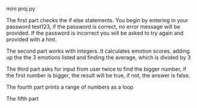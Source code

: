 mini proj.py

The first part checks the if else statements. You begin by entering in your password test123, if the password is correct, no error message will be provided.
If the password is incorrect you will be asked to try again and provided with a hint.

The second part works with integers.
It calculates emotion scores, adding up the the 3 emotions listed and finding the average, which is divided by 3 

The third part asks for input from user twice to find the bigger number, if the first number is bigger, the result will be true, if not, the answer is false.

The fourth part prints a range of numbers as a loop

The fifth part